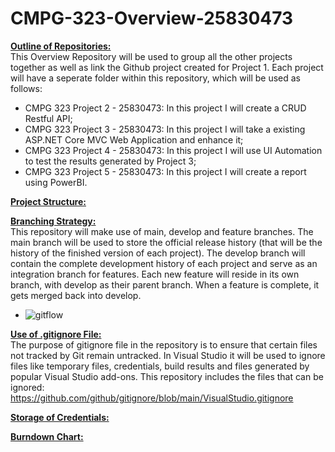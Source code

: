 # CMPG-323-Overview-25830473

**<ins>Outline of Repositories:</ins>** <br />
This Overview Repository will be used to group all the other projects together as well as link the Github project created for Project 1. Each project will have a seperate folder within this repository, which will be used as follows: <br />
* CMPG 323 Project 2 - 25830473: In this project I will create a CRUD Restful API;
* CMPG 323 Project 3 - 25830473: In this project I will take a existing ASP.NET Core MVC Web Application and enhance it;
* CMPG 323 Project 4 - 25830473: In this project I will use UI Automation to test the results generated by Project 3;
* CMPG 323 Project 5 - 25830473: In this project I will create a report using PowerBI.

**<ins>Project Structure:</ins>**

**<ins>Branching Strategy:<ins>** <br />
This repository will make use of main, develop and feature branches. The main branch will be used to store the official release history (that will be the history of the finished version of each project). The develop branch will contain the complete development history of each project and serve as an integration branch for features. Each new feature will reside in its own branch, with develop as their parent branch. When a feature is complete, it gets merged back into develop.
* ![gitflow](https://github.com/ThereseTaylor/CMPG-323-Overview-25830473/assets/112098539/291f9292-3e13-4e94-afd5-705a3af9bd42)

**<ins>Use of .gitignore File:<ins>** <br />
The purpose of gitignore file in the repository is to ensure that certain files not tracked by Git remain untracked. In Visual Studio it will be used to ignore files like temporary files, credentials, build results and files generated by popular Visual Studio add-ons. This repository includes the files that can be ignored: https://github.com/github/gitignore/blob/main/VisualStudio.gitignore

**<ins>Storage of Credentials:<ins>** <br />

**<ins>Burndown Chart:<ins>**

